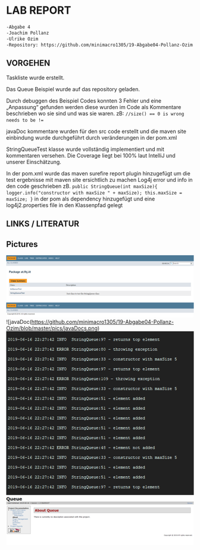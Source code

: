 # LAB REPORT

	-Abgabe 4
	-Joachim Pollanz
	-Ulrike Ozim
	-Repository: https://github.com/minimacro1305/19-Abgabe04-Pollanz-Ozim

## VORGEHEN
Taskliste wurde erstellt.

Das Queue Beispiel wurde auf das repository geladen.

Durch debuggen des Beispiel Codes konnten 3 Fehler und eine „Anpassung“ gefunden werden diese wurden im Code als Kommentare beschrieben wo sie sind und was sie waren. zB: `//size() == 0 is wrong needs to be !=`

javaDoc kommentare wurden für den src code erstellt und die maven site einbindung wurde durchgeführt durch veränderungen in der pom.xml

StringQueueTest klasse wurde vollständig implementiert und mit kommentaren versehen. Die Coverage liegt bei 100% laut IntelliJ und unserer Einschätzung.

In der pom.xml wurde das maven surefire report plugin hinzugefügt um die test ergebnisse mit maven site ersichtlich zu machen Log4j error und info in den code geschrieben zB. `public StringQueue(int maxSize){		
		logger.info("constructor with maxSize " + maxSize);
		this.maxSize = maxSize;
	}` in der pom als dependency hinzugefügt und eine log4j2.properties file in den Klassenpfad gelegt


## LINKS / LITERATUR

## Pictures

![TestDocs](https://github.com/minimacro1305/19-Abgabe04-Pollanz-Ozim/blob/master/pics/TestDocs.png)
![javaDoc(https://github.com/minimacro1305/19-Abgabe04-Pollanz-Ozim/blob/master/pics/javaDocs.png)
![log4j.png](https://github.com/minimacro1305/19-Abgabe04-Pollanz-Ozim/blob/master/pics/log4j.png)
![mavenSite.png](https://github.com/minimacro1305/19-Abgabe04-Pollanz-Ozim/blob/master/pics/mavenSite.png)



 
